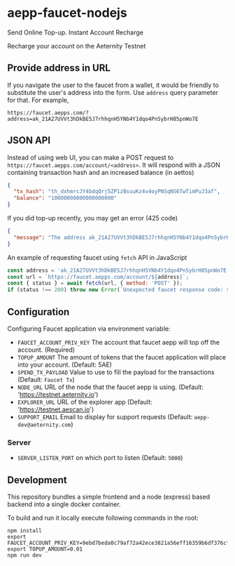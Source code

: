 # aepp-faucet-nodejs

Send Online Top-up. Instant Account Recharge

Recharge your account on the Aeternity Testnet

## Provide address in URL

If you navigate the user to the faucet from a wallet, it would be friendly to substitute the user's address into the form. Use `address` query parameter for that. For example,

```
https://faucet.aepps.com/?address=ak_21A27UVVt3hDkBE5J7rhhqnH5YNb4Y1dqo4PnSybrH85pnWo7E
```

## JSON API

Instead of using web UI, you can make a POST request to `https://faucet.aepps.com/account/<address>`. It will respond with a JSON containing transaction hash and an increased balance (in aettos)

```json
{
  "tx_hash": "th_dxhmrcJY4bdqQrj5ZP1zBsuuKz4v4oyPNSqNS6TwTimPuJ3af",
  "balance": "10000000000000000000"
}
```

If you did top-up recently, you may get an error (425 code)

```json
{
  "message": "The address ak_21A27UVVt3hDkBE5J7rhhqnH5YNb4Y1dqo4PnSybrH85pnWo7E is graylisted for another 2h 59m 24s"
}
```

An example of requesting faucet using `fetch` API in JavaScript

```js
const address = 'ak_21A27UVVt3hDkBE5J7rhhqnH5YNb4Y1dqo4PnSybrH85pnWo7E';
const url = `https://faucet.aepps.com/account/${address}`;
const { status } = await fetch(url, { method: 'POST' });
if (status !== 200) throw new Error(`Unexpected faucet response code: ${status}`);
```

## Configuration

Configuring Faucet application via environment variable:

- `FAUCET_ACCOUNT_PRIV_KEY` The account that faucet aepp will top off the account. (Required)
- `TOPUP_AMOUNT` The amount of tokens that the faucet application will place into your account. (Default: 5AE)
- `SPEND_TX_PAYLOAD` Value to use to fill the payload for the transactions (Default: `Faucet Tx`)
- `NODE_URL` URL of the node that the faucet aepp is using. (Default: 'https://testnet.aeternity.io')
- `EXPLORER_URL` URL of the explorer app (Default: 'https://testnet.aescan.io')
- `SUPPORT_EMAIL` Email to display for support requests (Default: `aepp-dev@aeternity.com`)

### Server

- `SERVER_LISTEN_PORT` on which port to listen (Default: `5000`)

## Development

This repository bundles a simple frontend and a node (express) based backend into a single docker container.

To build and run it locally execute following commands in the root:

```
npm install
export FAUCET_ACCOUNT_PRIV_KEY=9ebd7beda0c79af72a42ece3821a56eff16359b6df376cf049aee995565f022f840c974b97164776454ba119d84edc4d6058a8dec92b6edc578ab2d30b4c4200
export TOPUP_AMOUNT=0.01
npm run dev
```
